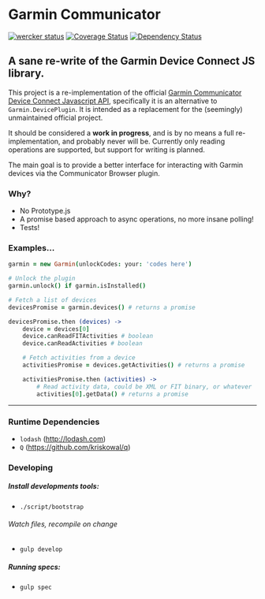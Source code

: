 # Garmin Communicator

[![wercker status](https://app.wercker.com/status/b1a5d9088c0a82f7e9dfe9cdbe4f660b/s/master "wercker status")](https://app.wercker.com/project/bykey/b1a5d9088c0a82f7e9dfe9cdbe4f660b) [![Coverage Status](https://coveralls.io/repos/aerobicio/garmin-communicator/badge.png)](https://coveralls.io/r/aerobicio/garmin-communicator) [![Dependency Status](https://gemnasium.com/aerobicio/garmin-communicator.png)](https://gemnasium.com/aerobicio/garmin-communicator)

## A sane re-write of the Garmin Device Connect JS library.
This project is a re-implementation of the official [Garmin Communicator Device Connect Javascript API](http://developer.garmin.com/web/communicator-api/documentation/index.html), specifically it is an alternative to `Garmin.DevicePlugin`. It is intended as a replacement for the (seemingly) unmaintained official project.

It should be considered a __work in progress__, and is by no means a full re-implementation, and probably never will be. Currently only reading operations are supported, but support for writing is planned.

The main goal is to provide a better interface for interacting with Garmin devices via the Communicator Browser plugin.

### Why?

- No Prototype.js
- A promise based approach to async operations, no more insane polling!
- Tests!

### Examples...
```coffeescript
garmin = new Garmin(unlockCodes: your: 'codes here')

# Unlock the plugin
garmin.unlock() if garmin.isInstalled()

# Fetch a list of devices
devicesPromise = garmin.devices() # returns a promise

devicesPromise.then (devices) ->
    device = devices[0]
    device.canReadFITActivities # boolean
    device.canReadActivities # boolean

    # Fetch activities from a device
    activitiesPromise = devices.getActivities() # returns a promise

    activitiesPromise.then (activities) ->
        # Read activity data, could be XML or FIT binary, or whatever
        activities[0].getData() # returns a promise
```

***

### Runtime Dependencies
- `lodash` (http://lodash.com)
- `Q` (https://github.com/kriskowal/q)

### Developing
##### Install developments tools:
- `./script/bootstrap`

###### Watch files, recompile on change
- `gulp develop`

##### Running specs:
- `gulp spec`
